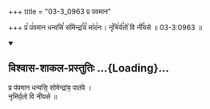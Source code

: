 +++
title = "03-3_0963 प्र पवमान"

+++
प्र꣡ प꣢वमान धन्वसि꣣ सो꣡मेन्द्रा꣢꣯य꣣ मा꣡द꣢नः। नृ꣡भि꣢र्य꣣तो꣡ वि नी꣢꣯यसे ॥ 03-3:0963 ॥

<div class="js_include" newlevelforh1="2" title="विश्वास-शाकल-प्रस्तुतिः" unfilled url="/vedAH_Rk/shAkalam/saMhitA/vishvAsa-prastutiH/09/024/03_pra_pavamAna.md">
<details open><summary><h2>विश्वास-शाकल-प्रस्तुतिः ...{Loading}...</h2></summary>


प्र प॑वमान धन्वसि॒ सोमेन्द्रा॑य॒ पात॑वे ।  
नृभि॑र्य॒तो वि नी॑यसे ॥

</details>
</div>